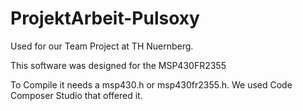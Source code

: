 # ProjektArbeit-Pulsoxy

Used for our Team Project at TH Nuernberg.

This software was designed for the MSP430FR2355

To Compile it needs a msp430.h or msp430fr2355.h. 
We used Code Composer Studio that offered it.
